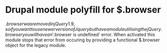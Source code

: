 # Drupal module polyfill for $.browser

$.browser was removed in jQuery 1.9, so if you want to use newer version of Jquery but have a module utilising the jQuery.browser you will have an '$.browser is undefined' error. When activated this module stops that error from occuring by providing a functional $.browser object for the legacy module.
